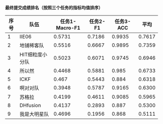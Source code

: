 **最终提交成绩排名（按照三个任务的指标均值排序）**

| 序号 | 队伍                 | 任务1-Macro-F1 |任务2-F1 | 任务3-ACC | 平均 |
| ---- | -------------------- | ------- | ------- | ------- | ------- |
| 1    | IIE06               | 0.5731  | 0.7186  | 0.9935  | 0.7617 |
| 2    | 地铺稀客队            | 0.5516  | 0.6667  | 0.9895  | 0.7359 |
| 3    | HIT细粒度小分队             | 0.5023  | 0.6071 | 0.9745  | 0.6946 |
| 4    | 所以然            | 0.4468  | 0.5881  | 0.985  | 0.6733 |
| 5    | ICKF             | 0.467  | 0.5443  | 0.884  | 0.6318 |
| 6    | 啊对对队              | 0.3948  | 0.5787  | 0.9165  | 0.6300
| 7    | 苏格拉 | 0.4199  | 0.4611  | 0.9085  | 0.5965 |
| 8    | DHfusion           | 0.4137  | 0.2893  | 0.887  | 0.5300 |
| 9    | 我是大明星队     | 0.4696  | 0.1956  | 0.868  | 0.5111 |
